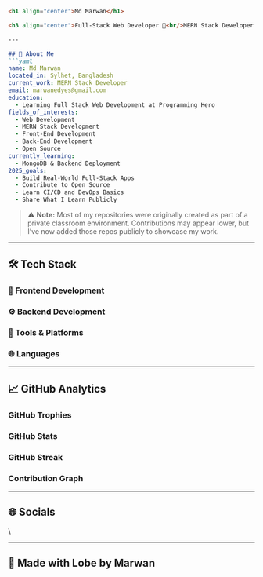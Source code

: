 ````md
<h1 align="center">Md Marwan</h1>

<h3 align="center">Full-Stack Web Developer 🚀<br/>MERN Stack Developer 💻<br/>From Sylhet, Bangladesh</h3>

---

## 📖 About Me
```yaml
name: Md Marwan
located_in: Sylhet, Bangladesh
current_work: MERN Stack Developer
email: marwanedyes@gmail.com
education:
  - Learning Full Stack Web Development at Programming Hero
fields_of_interests:
  - Web Development
  - MERN Stack Development
  - Front-End Development
  - Back-End Development
  - Open Source
currently_learning:
  - MongoDB & Backend Deployment
2025_goals:
  - Build Real-World Full-Stack Apps
  - Contribute to Open Source
  - Learn CI/CD and DevOps Basics
  - Share What I Learn Publicly
````

> ⚠️ **Note:** Most of my repositories were originally created as part of a private classroom environment. Contributions may appear lower, but I’ve now added those repos publicly to showcase my work.

---

## 🛠️ Tech Stack

### 🎨 Frontend Development

### ⚙️ Backend Development

### 🧰 Tools & Platforms

### 🌐 Languages

---

## 📈 GitHub Analytics

### GitHub Trophies

### GitHub Stats

### GitHub Streak

### Contribution Graph

---

## 🌐 Socials

\\

---

## 🤖 Made with Lobe by Marwan

```
```

